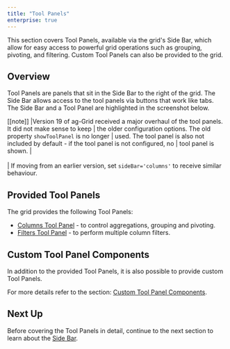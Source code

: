 ```yaml
---
title: "Tool Panels"
enterprise: true
---
```


This section covers Tool Panels, available via the grid's Side Bar, which allow for easy access to powerful grid operations such as grouping, pivoting, and filtering. Custom Tool Panels can also be provided to the grid.

## Overview

Tool Panels are panels that sit in the Side Bar to the right of the grid. The Side Bar allows access to the tool panels via buttons that work like tabs. The Side Bar and a Tool Panel are highlighted in the screenshot below.

<image-caption src="tool-panel/resources/sideBar.png" maxwidth="52rem" alt="Side Bar" constrained="true"></image-caption>

[[note]]
|Version 19 of ag-Grid received a major overhaul of the tool panels. It did not make sense to keep
| the older configuration options. The old property `showToolPanel` is no longer
| used. The tool panel is also not included by default - if the tool panel is not configured, no
| tool panel is shown.
|<br/><br/>
| If moving from an earlier version, set `sideBar='columns'` to receive similar behaviour.

## Provided Tool Panels

The grid provides the following Tool Panels:

- [Columns Tool Panel](../tool-panel-columns/) - to control aggregations, grouping and pivoting.
- [Filters Tool Panel](../tool-panel-filters/) - to perform multiple column filters.

## Custom Tool Panel Components

In addition to the provided Tool Panels, it is also possible to provide custom Tool Panels.

For more details refer to the section: [Custom Tool Panel Components](../tool-panel-component/).

## Next Up

Before covering the Tool Panels in detail, continue to the next section to learn about the [Side Bar](../side-bar/).
